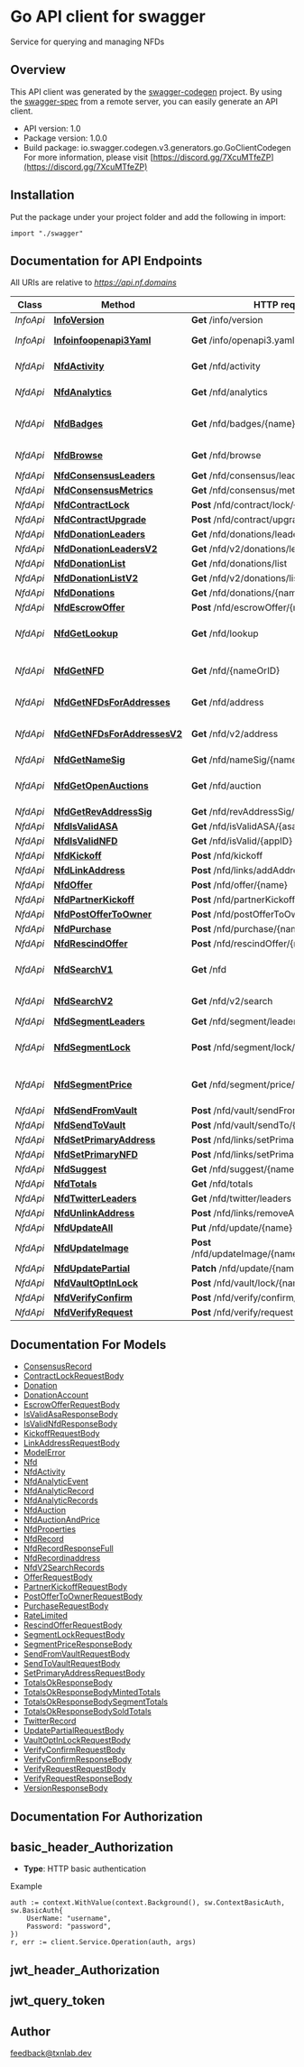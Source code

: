 # Go API client for swagger

Service for querying and managing NFDs

## Overview
This API client was generated by the [swagger-codegen](https://github.com/swagger-api/swagger-codegen) project.  By using the [swagger-spec](https://github.com/swagger-api/swagger-spec) from a remote server, you can easily generate an API client.

- API version: 1.0
- Package version: 1.0.0
- Build package: io.swagger.codegen.v3.generators.go.GoClientCodegen
For more information, please visit [https://discord.gg/7XcuMTfeZP](https://discord.gg/7XcuMTfeZP)

## Installation
Put the package under your project folder and add the following in import:
```golang
import "./swagger"
```

## Documentation for API Endpoints

All URIs are relative to *https://api.nf.domains*

Class | Method | HTTP request | Description
------------ | ------------- | ------------- | -------------
*InfoApi* | [**InfoVersion**](docs/InfoApi.md#infoversion) | **Get** /info/version | version info
*InfoApi* | [**Infoinfoopenapi3Yaml**](docs/InfoApi.md#infoinfoopenapi3yaml) | **Get** /info/openapi3.yaml | Download ./pubfiles/openapi3.yaml
*NfdApi* | [**NfdActivity**](docs/NfdApi.md#nfdactivity) | **Get** /nfd/activity | Fetch change activity for an NFD
*NfdApi* | [**NfdAnalytics**](docs/NfdApi.md#nfdanalytics) | **Get** /nfd/analytics | Fetch NFD analytics via various filters
*NfdApi* | [**NfdBadges**](docs/NfdApi.md#nfdbadges) | **Get** /nfd/badges/{name} | Fetch badge information (donations/etc) for an NFD
*NfdApi* | [**NfdBrowse**](docs/NfdApi.md#nfdbrowse) | **Get** /nfd/browse | Browse NFDs via various filters
*NfdApi* | [**NfdConsensusLeaders**](docs/NfdApi.md#nfdconsensusleaders) | **Get** /nfd/consensus/leaders | consensusLeaders nfd
*NfdApi* | [**NfdConsensusMetrics**](docs/NfdApi.md#nfdconsensusmetrics) | **Get** /nfd/consensus/metrics | consensusMetrics nfd
*NfdApi* | [**NfdContractLock**](docs/NfdApi.md#nfdcontractlock) | **Post** /nfd/contract/lock/{name} | contractLock nfd
*NfdApi* | [**NfdContractUpgrade**](docs/NfdApi.md#nfdcontractupgrade) | **Post** /nfd/contract/upgrade/{name} | contractUpgrade nfd
*NfdApi* | [**NfdDonationLeaders**](docs/NfdApi.md#nfddonationleaders) | **Get** /nfd/donations/leaders/{address} | donationLeaders nfd
*NfdApi* | [**NfdDonationLeadersV2**](docs/NfdApi.md#nfddonationleadersv2) | **Get** /nfd/v2/donations/leaders/{name} | donationLeadersV2 nfd
*NfdApi* | [**NfdDonationList**](docs/NfdApi.md#nfddonationlist) | **Get** /nfd/donations/list | donationList nfd
*NfdApi* | [**NfdDonationListV2**](docs/NfdApi.md#nfddonationlistv2) | **Get** /nfd/v2/donations/list | donationListV2 nfd
*NfdApi* | [**NfdDonations**](docs/NfdApi.md#nfddonations) | **Get** /nfd/donations/{name} | donations nfd
*NfdApi* | [**NfdEscrowOffer**](docs/NfdApi.md#nfdescrowoffer) | **Post** /nfd/escrowOffer/{name} | escrowOffer nfd
*NfdApi* | [**NfdGetLookup**](docs/NfdApi.md#nfdgetlookup) | **Get** /nfd/lookup | Reverse Address lookup with results returned per address
*NfdApi* | [**NfdGetNFD**](docs/NfdApi.md#nfdgetnfd) | **Get** /nfd/{nameOrID} | Get a specific NFD by name or by its application id
*NfdApi* | [**NfdGetNFDsForAddresses**](docs/NfdApi.md#nfdgetnfdsforaddresses) | **Get** /nfd/address | [DEPRECATED] Reverse Address lookup
*NfdApi* | [**NfdGetNFDsForAddressesV2**](docs/NfdApi.md#nfdgetnfdsforaddressesv2) | **Get** /nfd/v2/address | Reverse Address lookup with results returned per address
*NfdApi* | [**NfdGetNameSig**](docs/NfdApi.md#nfdgetnamesig) | **Get** /nfd/nameSig/{name} | getNameSig nfd
*NfdApi* | [**NfdGetOpenAuctions**](docs/NfdApi.md#nfdgetopenauctions) | **Get** /nfd/auction | Get all open auctions or those open for a particular name
*NfdApi* | [**NfdGetRevAddressSig**](docs/NfdApi.md#nfdgetrevaddresssig) | **Get** /nfd/revAddressSig/{address} | getRevAddressSig nfd
*NfdApi* | [**NfdIsValidASA**](docs/NfdApi.md#nfdisvalidasa) | **Get** /nfd/isValidASA/{asaID} | isValidASA nfd
*NfdApi* | [**NfdIsValidNFD**](docs/NfdApi.md#nfdisvalidnfd) | **Get** /nfd/isValid/{appID} | isValidNFD nfd
*NfdApi* | [**NfdKickoff**](docs/NfdApi.md#nfdkickoff) | **Post** /nfd/kickoff | kickoff nfd
*NfdApi* | [**NfdLinkAddress**](docs/NfdApi.md#nfdlinkaddress) | **Post** /nfd/links/addAddress/{name} | linkAddress nfd
*NfdApi* | [**NfdOffer**](docs/NfdApi.md#nfdoffer) | **Post** /nfd/offer/{name} | offer nfd
*NfdApi* | [**NfdPartnerKickoff**](docs/NfdApi.md#nfdpartnerkickoff) | **Post** /nfd/partnerKickoff | partnerKickoff nfd
*NfdApi* | [**NfdPostOfferToOwner**](docs/NfdApi.md#nfdpostoffertoowner) | **Post** /nfd/postOfferToOwner/{name} | postOfferToOwner nfd
*NfdApi* | [**NfdPurchase**](docs/NfdApi.md#nfdpurchase) | **Post** /nfd/purchase/{name} | purchase nfd
*NfdApi* | [**NfdRescindOffer**](docs/NfdApi.md#nfdrescindoffer) | **Post** /nfd/rescindOffer/{name} | rescindOffer nfd
*NfdApi* | [**NfdSearchV1**](docs/NfdApi.md#nfdsearchv1) | **Get** /nfd | [DEPRECATED] Search for NFDs based on select lookup criteria
*NfdApi* | [**NfdSearchV2**](docs/NfdApi.md#nfdsearchv2) | **Get** /nfd/v2/search | Search NFDs via various filters
*NfdApi* | [**NfdSegmentLeaders**](docs/NfdApi.md#nfdsegmentleaders) | **Get** /nfd/segment/leaders | segmentLeaders nfd
*NfdApi* | [**NfdSegmentLock**](docs/NfdApi.md#nfdsegmentlock) | **Post** /nfd/segment/lock/{name} | Lock/Unlock an NFD segment - specifying open price if unlocking
*NfdApi* | [**NfdSegmentPrice**](docs/NfdApi.md#nfdsegmentprice) | **Get** /nfd/segment/price/{name} | Returns cost to mint a named segment off a particular root.
*NfdApi* | [**NfdSendFromVault**](docs/NfdApi.md#nfdsendfromvault) | **Post** /nfd/vault/sendFrom/{name} | sendFromVault nfd
*NfdApi* | [**NfdSendToVault**](docs/NfdApi.md#nfdsendtovault) | **Post** /nfd/vault/sendTo/{name} | sendToVault nfd
*NfdApi* | [**NfdSetPrimaryAddress**](docs/NfdApi.md#nfdsetprimaryaddress) | **Post** /nfd/links/setPrimaryAddress/{name} | setPrimaryAddress nfd
*NfdApi* | [**NfdSetPrimaryNFD**](docs/NfdApi.md#nfdsetprimarynfd) | **Post** /nfd/links/setPrimaryNFD/{name} | setPrimaryNFD nfd
*NfdApi* | [**NfdSuggest**](docs/NfdApi.md#nfdsuggest) | **Get** /nfd/suggest/{name} | suggest nfd
*NfdApi* | [**NfdTotals**](docs/NfdApi.md#nfdtotals) | **Get** /nfd/totals | totals nfd
*NfdApi* | [**NfdTwitterLeaders**](docs/NfdApi.md#nfdtwitterleaders) | **Get** /nfd/twitter/leaders | twitterLeaders nfd
*NfdApi* | [**NfdUnlinkAddress**](docs/NfdApi.md#nfdunlinkaddress) | **Post** /nfd/links/removeAddress/{name} | unlinkAddress nfd
*NfdApi* | [**NfdUpdateAll**](docs/NfdApi.md#nfdupdateall) | **Put** /nfd/update/{name} | updateAll nfd
*NfdApi* | [**NfdUpdateImage**](docs/NfdApi.md#nfdupdateimage) | **Post** /nfd/updateImage/{name}/{sender}/{which} | updateImage nfd
*NfdApi* | [**NfdUpdatePartial**](docs/NfdApi.md#nfdupdatepartial) | **Patch** /nfd/update/{name} | updatePartial nfd
*NfdApi* | [**NfdVaultOptInLock**](docs/NfdApi.md#nfdvaultoptinlock) | **Post** /nfd/vault/lock/{name} | vaultOptInLock nfd
*NfdApi* | [**NfdVerifyConfirm**](docs/NfdApi.md#nfdverifyconfirm) | **Post** /nfd/verify/confirm/{id} | verifyConfirm nfd
*NfdApi* | [**NfdVerifyRequest**](docs/NfdApi.md#nfdverifyrequest) | **Post** /nfd/verify/request | verifyRequest nfd

## Documentation For Models

 - [ConsensusRecord](docs/ConsensusRecord.md)
 - [ContractLockRequestBody](docs/ContractLockRequestBody.md)
 - [Donation](docs/Donation.md)
 - [DonationAccount](docs/DonationAccount.md)
 - [EscrowOfferRequestBody](docs/EscrowOfferRequestBody.md)
 - [IsValidAsaResponseBody](docs/IsValidAsaResponseBody.md)
 - [IsValidNfdResponseBody](docs/IsValidNfdResponseBody.md)
 - [KickoffRequestBody](docs/KickoffRequestBody.md)
 - [LinkAddressRequestBody](docs/LinkAddressRequestBody.md)
 - [ModelError](docs/ModelError.md)
 - [Nfd](docs/Nfd.md)
 - [NfdActivity](docs/NfdActivity.md)
 - [NfdAnalyticEvent](docs/NfdAnalyticEvent.md)
 - [NfdAnalyticRecord](docs/NfdAnalyticRecord.md)
 - [NfdAnalyticRecords](docs/NfdAnalyticRecords.md)
 - [NfdAuction](docs/NfdAuction.md)
 - [NfdAuctionAndPrice](docs/NfdAuctionAndPrice.md)
 - [NfdProperties](docs/NfdProperties.md)
 - [NfdRecord](docs/NfdRecord.md)
 - [NfdRecordResponseFull](docs/NfdRecordResponseFull.md)
 - [NfdRecordinaddress](docs/NfdRecordinaddress.md)
 - [NfdV2SearchRecords](docs/NfdV2SearchRecords.md)
 - [OfferRequestBody](docs/OfferRequestBody.md)
 - [PartnerKickoffRequestBody](docs/PartnerKickoffRequestBody.md)
 - [PostOfferToOwnerRequestBody](docs/PostOfferToOwnerRequestBody.md)
 - [PurchaseRequestBody](docs/PurchaseRequestBody.md)
 - [RateLimited](docs/RateLimited.md)
 - [RescindOfferRequestBody](docs/RescindOfferRequestBody.md)
 - [SegmentLockRequestBody](docs/SegmentLockRequestBody.md)
 - [SegmentPriceResponseBody](docs/SegmentPriceResponseBody.md)
 - [SendFromVaultRequestBody](docs/SendFromVaultRequestBody.md)
 - [SendToVaultRequestBody](docs/SendToVaultRequestBody.md)
 - [SetPrimaryAddressRequestBody](docs/SetPrimaryAddressRequestBody.md)
 - [TotalsOkResponseBody](docs/TotalsOkResponseBody.md)
 - [TotalsOkResponseBodyMintedTotals](docs/TotalsOkResponseBodyMintedTotals.md)
 - [TotalsOkResponseBodySegmentTotals](docs/TotalsOkResponseBodySegmentTotals.md)
 - [TotalsOkResponseBodySoldTotals](docs/TotalsOkResponseBodySoldTotals.md)
 - [TwitterRecord](docs/TwitterRecord.md)
 - [UpdatePartialRequestBody](docs/UpdatePartialRequestBody.md)
 - [VaultOptInLockRequestBody](docs/VaultOptInLockRequestBody.md)
 - [VerifyConfirmRequestBody](docs/VerifyConfirmRequestBody.md)
 - [VerifyConfirmResponseBody](docs/VerifyConfirmResponseBody.md)
 - [VerifyRequestRequestBody](docs/VerifyRequestRequestBody.md)
 - [VerifyRequestResponseBody](docs/VerifyRequestResponseBody.md)
 - [VersionResponseBody](docs/VersionResponseBody.md)

## Documentation For Authorization

## basic_header_Authorization
- **Type**: HTTP basic authentication

Example
```golang
auth := context.WithValue(context.Background(), sw.ContextBasicAuth, sw.BasicAuth{
	UserName: "username",
	Password: "password",
})
r, err := client.Service.Operation(auth, args)
```
## jwt_header_Authorization
## jwt_query_token

## Author

feedback@txnlab.dev
